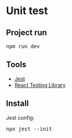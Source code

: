 # Unit test

## Project run

<pre>npm run dev</pre>

## Tools

<ul>
   <li><a href = 'https://jestjs.io/pt-BR/'>Jest</a></li>
   <li><a href = 'https://testing-library.com/docs/react-testing-library/intro/'>React Testing Library</a></li>
</ul>

## Install

<p>Jest config: <pre>npx jest --init</pre></p>
